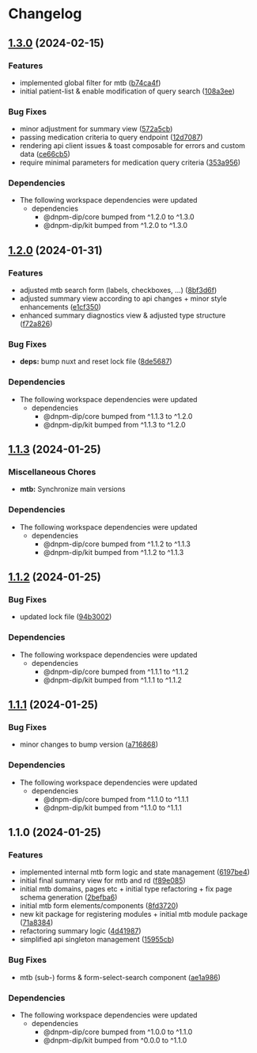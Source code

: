 # Changelog

## [1.3.0](https://github.com/KohlbacherLab/dnpm-dip-portal/compare/mtb-v1.2.0...mtb-v1.3.0) (2024-02-15)


### Features

* implemented global filter for mtb ([b74ca4f](https://github.com/KohlbacherLab/dnpm-dip-portal/commit/b74ca4fe5deb4bc3c48c90390e401ccbc5ff7a5f))
* initial patient-list & enable modification of query search ([108a3ee](https://github.com/KohlbacherLab/dnpm-dip-portal/commit/108a3eefef45b4b191cb060e391eacdf57976f7a))


### Bug Fixes

* minor adjustment for summary view ([572a5cb](https://github.com/KohlbacherLab/dnpm-dip-portal/commit/572a5cbee163f398594497ae06e93b62e6572e25))
* passing medication criteria to query endpoint ([12d7087](https://github.com/KohlbacherLab/dnpm-dip-portal/commit/12d7087cca174a5b0e49053a792198347764e41a))
* rendering api client issues & toast composable for errors and custom data ([ce66cb5](https://github.com/KohlbacherLab/dnpm-dip-portal/commit/ce66cb52e5e94d6e44ea43f2c62d8bd560acaea3))
* require minimal parameters for medication query criteria ([353a956](https://github.com/KohlbacherLab/dnpm-dip-portal/commit/353a9561827b13275874e32dd938e86ba6f7cbd1))


### Dependencies

* The following workspace dependencies were updated
  * dependencies
    * @dnpm-dip/core bumped from ^1.2.0 to ^1.3.0
    * @dnpm-dip/kit bumped from ^1.2.0 to ^1.3.0

## [1.2.0](https://github.com/KohlbacherLab/dnpm-dip-portal/compare/mtb-v1.1.3...mtb-v1.2.0) (2024-01-31)


### Features

* adjusted mtb search form (labels, checkboxes, ...) ([8bf3d6f](https://github.com/KohlbacherLab/dnpm-dip-portal/commit/8bf3d6f55cb77cd355f1646e53495643296361ec))
* adjusted summary view according to api changes + minor style enhancements ([e1cf350](https://github.com/KohlbacherLab/dnpm-dip-portal/commit/e1cf35086c84a63fbb44168ac4014cf9464adc60))
* enhanced summary diagnostics view & adjusted type structure ([f72a826](https://github.com/KohlbacherLab/dnpm-dip-portal/commit/f72a82646c8af79764d013ce8d6a6324b71c0cd1))


### Bug Fixes

* **deps:** bump nuxt and reset lock file ([8de5687](https://github.com/KohlbacherLab/dnpm-dip-portal/commit/8de5687a1a170877b15f0e1ec3bd20147b0b72d8))


### Dependencies

* The following workspace dependencies were updated
  * dependencies
    * @dnpm-dip/core bumped from ^1.1.3 to ^1.2.0
    * @dnpm-dip/kit bumped from ^1.1.3 to ^1.2.0

## [1.1.3](https://github.com/KohlbacherLab/dnpm-dip-portal/compare/mtb-v1.1.2...mtb-v1.1.3) (2024-01-25)


### Miscellaneous Chores

* **mtb:** Synchronize main versions


### Dependencies

* The following workspace dependencies were updated
  * dependencies
    * @dnpm-dip/core bumped from ^1.1.2 to ^1.1.3
    * @dnpm-dip/kit bumped from ^1.1.2 to ^1.1.3

## [1.1.2](https://github.com/KohlbacherLab/dnpm-dip-portal/compare/mtb-v1.1.1...mtb-v1.1.2) (2024-01-25)


### Bug Fixes

* updated lock file ([94b3002](https://github.com/KohlbacherLab/dnpm-dip-portal/commit/94b30028e2d2075a1e3425a4ed4021635311937b))


### Dependencies

* The following workspace dependencies were updated
  * dependencies
    * @dnpm-dip/core bumped from ^1.1.1 to ^1.1.2
    * @dnpm-dip/kit bumped from ^1.1.1 to ^1.1.2

## [1.1.1](https://github.com/KohlbacherLab/dnpm-dip-portal/compare/mtb-v1.1.0...mtb-v1.1.1) (2024-01-25)


### Bug Fixes

* minor changes to bump version ([a716868](https://github.com/KohlbacherLab/dnpm-dip-portal/commit/a7168681078dae8550c04fe06475b1561560d718))


### Dependencies

* The following workspace dependencies were updated
  * dependencies
    * @dnpm-dip/core bumped from ^1.1.0 to ^1.1.1
    * @dnpm-dip/kit bumped from ^1.1.0 to ^1.1.1

## 1.1.0 (2024-01-25)


### Features

* implemented internal mtb form logic and state management ([6197be4](https://github.com/KohlbacherLab/dnpm-dip-portal/commit/6197be47515f1efe0a870877baa7c2d3eb704669))
* initial final summary view for mtb and rd ([f89e085](https://github.com/KohlbacherLab/dnpm-dip-portal/commit/f89e08506fd7866d7fc39d1c3b690ecf033c4e63))
* initial mtb domains, pages etc + initial type refactoring + fix page schema generation ([2befba6](https://github.com/KohlbacherLab/dnpm-dip-portal/commit/2befba6ed6e169e5c88c8038985ca7d10ed0ded5))
* initial mtb form elements/components ([8fd3720](https://github.com/KohlbacherLab/dnpm-dip-portal/commit/8fd3720fd65ab808307814233e9a184603d23d40))
* new kit package for registering modules + initial mtb module package ([71a8384](https://github.com/KohlbacherLab/dnpm-dip-portal/commit/71a83848a3aeb5f633fea9172f5b423d3f58df20))
* refactoring summary logic ([4d41987](https://github.com/KohlbacherLab/dnpm-dip-portal/commit/4d4198738864b7370fc96e18192ec351fc49fe3d))
* simplified api singleton management ([15955cb](https://github.com/KohlbacherLab/dnpm-dip-portal/commit/15955cb28b7cf311510b260d70cc9ade74d9f709))


### Bug Fixes

* mtb (sub-) forms & form-select-search component ([ae1a986](https://github.com/KohlbacherLab/dnpm-dip-portal/commit/ae1a986ed7990646e7eeaf95b21e470db1c4dde8))


### Dependencies

* The following workspace dependencies were updated
  * dependencies
    * @dnpm-dip/core bumped from ^1.0.0 to ^1.1.0
    * @dnpm-dip/kit bumped from ^0.0.0 to ^1.1.0
